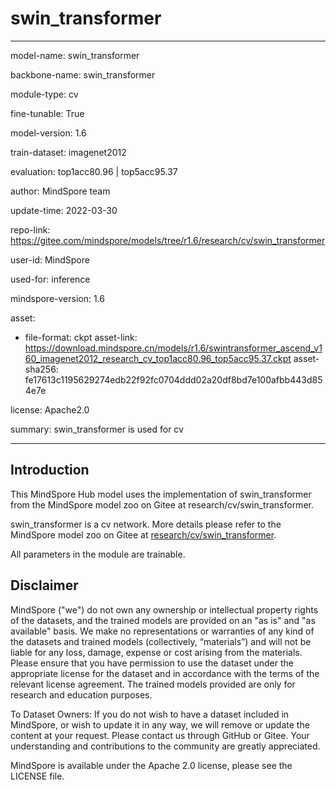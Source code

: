 # swin_transformer

---

model-name: swin_transformer

backbone-name: swin_transformer

module-type: cv

fine-tunable: True

model-version: 1.6

train-dataset: imagenet2012

evaluation: top1acc80.96 | top5acc95.37

author: MindSpore team

update-time: 2022-03-30

repo-link: <https://gitee.com/mindspore/models/tree/r1.6/research/cv/swin_transformer>

user-id: MindSpore

used-for: inference

mindspore-version: 1.6

asset:

-
    file-format: ckpt
    asset-link: <https://download.mindspore.cn/models/r1.6/swintransformer_ascend_v160_imagenet2012_research_cv_top1acc80.96_top5acc95.37.ckpt>
    asset-sha256: fe17613c1195629274edb22f92fc0704ddd02a20df8bd7e100afbb443d854e7e

license: Apache2.0

summary: swin_transformer is used for cv

---

## Introduction

This MindSpore Hub model uses the implementation of swin_transformer from the MindSpore model zoo on Gitee at research/cv/swin_transformer.

swin_transformer is a cv network. More details please refer to the MindSpore model zoo on Gitee at [research/cv/swin_transformer](https://gitee.com/mindspore/models/blob/r1.6/research/cv/swin_transformer/README_CN.md).

All parameters in the module are trainable.

## Disclaimer

MindSpore ("we") do not own any ownership or intellectual property rights of the datasets, and the trained models are provided on an "as is" and "as available" basis. We make no representations or warranties of any kind of the datasets and trained models (collectively, “materials”) and will not be liable for any loss, damage, expense or cost arising from the materials. Please ensure that you have permission to use the dataset under the appropriate license for the dataset and in accordance with the terms of the relevant license agreement. The trained models provided are only for research and education purposes.

To Dataset Owners: If you do not wish to have a dataset included in MindSpore, or wish to update it in any way, we will remove or update the content at your request. Please contact us through GitHub or Gitee. Your understanding and contributions to the community are greatly appreciated.

MindSpore is available under the Apache 2.0 license, please see the LICENSE file.
